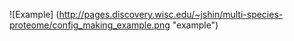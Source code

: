 ![Example] (http://pages.discovery.wisc.edu/~jshin/multi-species-proteome/config_making_example.png "example")
